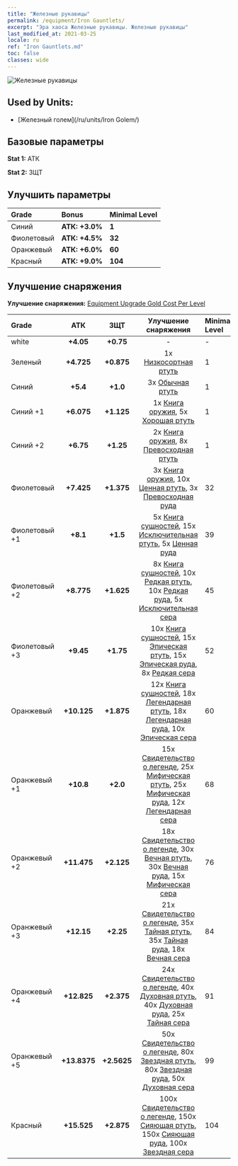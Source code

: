 ```yaml
---
title: "Железные рукавицы"
permalink: /equipment/Iron Gauntlets/
excerpt: "Эра хаоса Железные рукавицы. Железные рукавицы"
last_modified_at: 2021-03-25
locale: ru
ref: "Iron Gauntlets.md"
toc: false
classes: wide
---
```


  ![Железные рукавицы](/images/e/e_6031.png)

## Used by Units:

* [Железный голем](/ru/units/Iron Golem/) 


## Базовые параметры
 **Stat 1:** АТК

 **Stat 2:** ЗЩТ

## Улучшить параметры

  |     Grade    |   Bonus | Minimal Level | 
  |:-------------|:--------|:--------------| 
  | Синий | **АТК: +3.0%** | **1** | 
  | Фиолетовый | **АТК: +4.5%** | **32** | 
  | Оранжевый | **АТК: +6.0%** | **60** | 
  | Красный | **АТК: +9.0%** | **104** | 


## Улучшение снаряжения
 **Улучшение снаряжения:** [Equipment Upgrade Gold Cost Per Level](/equipment/EquipmentUpgradeCostPerLevel/) 

  |          Grade      | АТК | ЗЩТ | Улучшение снаряжения | Minimal Level |
  |:--------------------|:---------:|:---------:|:----------------:|:--------------|
  | white | **+4.05** | **+0.75** | - | - |
  | Зеленый | **+4.725** | **+0.875** | 1x [Низкосортная ртуть](/ru/Items/mat_2/) | 1 |
  | Синий | **+5.4** | **+1.0** | 3x [Обычная ртуть](/ru/Items/mat_8/) | 1 |
  | Синий +1 | **+6.075** | **+1.125** | 1x [Книга оружия](/ru/Items/mat_18/), 5x [Хорошая ртуть](/ru/Items/mat_14/) | 1 |
  | Синий +2 | **+6.75** | **+1.25** | 2x [Книга оружия](/ru/Items/mat_25/), 8x [Превосходная ртуть](/ru/Items/mat_21/) | 1 |
  | Фиолетовый | **+7.425** | **+1.375** | 3x [Книга оружия](/ru/Items/mat_32/), 10x [Ценная ртуть](/ru/Items/mat_28/), 3x [Превосходная руда](/ru/Items/mat_19/) | 32 |
  | Фиолетовый +1 | **+8.1** | **+1.5** | 5x [Книга сущностей](/ru/Items/mat_39/), 15x [Исключительная ртуть](/ru/Items/mat_35/), 5x [Ценная руда](/ru/Items/mat_26/) | 39 |
  | Фиолетовый +2 | **+8.775** | **+1.625** | 8x [Книга сущностей](/ru/Items/mat_46/), 10x [Редкая ртуть](/ru/Items/mat_42/), 10x [Редкая руда](/ru/Items/mat_40/), 5x [Исключительная сера](/ru/Items/mat_36/) | 45 |
  | Фиолетовый +3 | **+9.45** | **+1.75** | 10x [Книга сущностей](/ru/Items/mat_53/), 15x [Эпическая ртуть](/ru/Items/mat_49/), 15x [Эпическая руда](/ru/Items/mat_47/), 8x [Редкая сера](/ru/Items/mat_43/) | 52 |
  | Оранжевый | **+10.125** | **+1.875** | 12x [Книга сущностей](/ru/Items/mat_60/), 18x [Легендарная ртуть](/ru/Items/mat_56/), 18x [Легендарная руда](/ru/Items/mat_54/), 10x [Эпическая сера](/ru/Items/mat_50/) | 60 |
  | Оранжевый +1 | **+10.8** | **+2.0** | 15x [Свидетельство о легенде](/ru/Items/mat_67/), 25x [Мифическая ртуть](/ru/Items/mat_63/), 25x [Мифическая руда](/ru/Items/mat_61/), 12x [Легендарная сера](/ru/Items/mat_57/) | 68 |
  | Оранжевый +2 | **+11.475** | **+2.125** | 18x [Свидетельство о легенде](/ru/Items/mat_74/), 30x [Вечная ртуть](/ru/Items/mat_70/), 30x [Вечная руда](/ru/Items/mat_68/), 15x [Мифическая сера](/ru/Items/mat_64/) | 76 |
  | Оранжевый +3 | **+12.15** | **+2.25** | 21x [Свидетельство о легенде](/ru/Items/mat_81/), 35x [Тайная ртуть](/ru/Items/mat_77/), 35x [Тайная руда](/ru/Items/mat_75/), 18x [Вечная сера](/ru/Items/mat_71/) | 84 |
  | Оранжевый +4 | **+12.825** | **+2.375** | 24x [Свидетельство о легенде](/ru/Items/mat_88/), 40x [Духовная ртуть](/ru/Items/mat_84/), 40x [Духовная руда](/ru/Items/mat_82/), 25x [Тайная сера](/ru/Items/mat_78/) | 91 |
  | Оранжевый +5 | **+13.8375** | **+2.5625** | 50x [Свидетельство о легенде](/ru/Items/mat_95/), 80x [Звездная ртуть](/ru/Items/mat_91/), 80x [Звездная руда](/ru/Items/mat_89/), 50x [Духовная сера](/ru/Items/mat_85/) | 99 |
  | Красный | **+15.525** | **+2.875** | 100x [Свидетельство о легенде](/ru/Items/mat_102/), 150x [Сияющая ртуть](/ru/Items/mat_98/), 150x [Сияющая руда](/ru/Items/mat_96/), 100x [Звездная сера](/ru/Items/mat_92/) | 104 |

